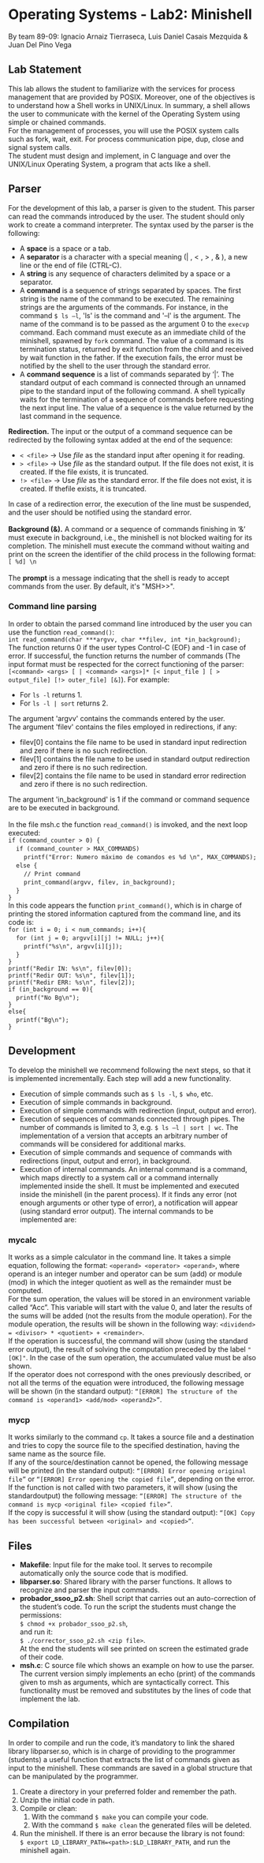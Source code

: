 # Operating Systems - Lab2: Minishell
By team 89-09: Ignacio Arnaiz Tierraseca, Luis Daniel Casais Mezquida & Juan Del Pino Vega

## Lab Statement

This lab allows the student to familiarize with the services for process management that are provided by POSIX. Moreover, one of the objectives is to understand how a Shell works in UNIX/Linux. In summary, a shell allows the user to communicate with the kernel of the Operating System using simple or chained commands.<br/>
For the management of processes, you will use the POSIX system calls such as fork, wait, exit. For process communication pipe, dup, close and signal system calls.<br/>
The student must design and implement, in C language and over the UNIX/Linux Operating System, a program that acts like a shell.<br/>

## Parser
For the development of this lab, a parser is given to the student. This parser can read the commands introduced by the user. The student should only work to create a command interpreter. The syntax used by the parser is the following:
* A **space** is a space or a tab.
* A **separator** is a character with a special meaning (| , < , > , & ), a new line or the end of
file (CTRL-C).
* A **string** is any sequence of characters delimited by a space or a separator.
* A **command** is a sequence of strings separated by spaces. The first string is the name of the command to be executed. The remaining strings are the arguments of the commands. For instance, in the command `$ ls –l`, 'ls' is the command and '–l' is the argument. The name of the command is to be passed as the argument 0 to the `execvp` command. Each command must execute as an immediate child of the minishell, spawned by `fork` command. The value of a command is its termination status, returned by exit function from the child and received by wait function in the father. If the execution fails, the error must be notified by the shell to the user through the standard error.
* A **command sequence** is a list of commands separated by ‘|’. The standard output of each command is connected through an unnamed pipe to the standard input of the following command. A shell typically waits for the termination of a sequence of commands before requesting the next input line. The value of a sequence is the value returned by the last command in the sequence.

**Redirection.** The input or the output of a command sequence can be redirected by the following syntax added at the end of the sequence:
* `< <file>` → Use _file_ as the standard input after opening it for reading.
* `> <file>` → Use _file_ as the standard output. If the file does not exist, it is created. If the
file exists, it is truncated.
* `!> <file>` → Use _file_ as the standard error. If the file does not exist, it is created. If thefile
exists, it is truncated.

In case of a redirection error, the execution of the line must be suspended, and the user should be notified using the standard error.<br/>
<br/>
**Background (&).** A command or a sequence of commands finishing in ‘&’ must execute in background, i.e., the minishell is not blocked waiting for its completion. The minishell must execute the command without waiting and print on the screen the identifier of the child process in the following format: `[ %d] \n`<br/>
<br/>
The **prompt** is a message indicating that the shell is ready to accept commands from the user. By default, it's "MSH>>".

### Command line parsing
In order to obtain the parsed command line introduced by the user you can use the function `read_command()`:<br/>
`int read_command(char ***argvv, char **filev, int *in_background);`<br/>
The function returns 0 if the user types Control-C (EOF) and -1 in case of error. If successful, the function returns the number of commands (The input format must be respected for the correct functioning of the parser: `[<command> <args> [ | <command> <args>]* [< input_file ] [ > output_file] [!> outer_file] [&]`). For example:
* For `ls -l` returns 1.
* For `ls -l | sort` returns 2.

The argument 'argvv' contains the commands entered by the user.<br/>
The argument 'filev' contains the files employed in redirections, if any:
* filev[0] contains the file name to be used in standard input redirection and zero if there
is no such redirection.
* filev[1] contains the file name to be used in standard output redirection and zero if there
is no such redirection.
* filev[2] contains the file name to be used in standard error redirection and zero if there
is no such redirection.

The argument 'in_background' is 1 if the command or command sequence are to be executed in background.<br/>
<br/>
In the file msh.c the function `read_command()` is invoked, and the next loop executed:<br/>
`if (command_counter > 0) {`<br/>
&nbsp;&nbsp;&nbsp;&nbsp;`if (command_counter > MAX_COMMANDS)`<br/>
&nbsp;&nbsp;&nbsp;&nbsp;&nbsp;&nbsp;&nbsp;&nbsp;`printf("Error: Numero máximo de comandos es %d \n", MAX_COMMANDS);`<br/>
&nbsp;&nbsp;&nbsp;&nbsp;`else {`<br/>
&nbsp;&nbsp;&nbsp;&nbsp;&nbsp;&nbsp;&nbsp;&nbsp;`// Print command`<br/>
&nbsp;&nbsp;&nbsp;&nbsp;&nbsp;&nbsp;&nbsp;&nbsp;`print_command(argvv, filev, in_background);`<br/>
&nbsp;&nbsp;&nbsp;&nbsp;`}`<br/>
`}`<br/>
In this code appears the function `print_command()`, which is in charge of printing the stored information captured from the command line, and its code is:<br/>
`for (int i = 0; i < num_commands; i++){`<br/>
&nbsp;&nbsp;&nbsp;&nbsp;`for (int j = 0; argvv[i][j] != NULL; j++){`<br/>
&nbsp;&nbsp;&nbsp;&nbsp;&nbsp;&nbsp;&nbsp;&nbsp;`printf("%s\n", argvv[i][j]);`<br/>
&nbsp;&nbsp;&nbsp;&nbsp;`}`<br/>
`}`<br/>
`printf("Redir IN: %s\n", filev[0]);`<br/>
`printf("Redir OUT: %s\n", filev[1]);`<br/>
`printf("Redir ERR: %s\n", filev[2]);`<br/>
`if (in_background == 0){`<br/>
&nbsp;&nbsp;&nbsp;&nbsp;`printf("No Bg\n");`<br/>
`}`<br/>
`else{`<br/>
&nbsp;&nbsp;&nbsp;&nbsp;`printf("Bg\n");`<br/>
`}`<br/>

## Development
To develop the minishell we recommend following the next steps, so that it is implemented incrementally. Each step will add a new functionality.
* Execution of simple commands such as `$ ls -l`, `$ who`, etc.
* Execution of simple commands in background.
* Execution of simple commands with redirection (input, output and error).
* Execution of sequences of commands connected through pipes. The number of commands is limited to 3, e.g. `$ ls –l | sort | wc`. The implementation of a version that accepts an arbitrary number of commands will be considered for additional marks.
* Execution of simple commands and sequence of commands with redirections (input, output and error), in background.
* Execution of internal commands. An internal command is a command, which maps directly to a system call or a command internally implemented inside the shell. It must be implemented and executed inside the minishell (in the parent process). If it finds any error (not enough arguments or other type of error), a notification will appear (using standard error output). The internal commands to be implemented are:

### mycalc
It works as a simple calculator in the command line. It takes a simple equation, following the format: `<operand> <operator> <operand>`, where operand is an integer number and operator can be sum (add) or module (mod) in which the integer quotient as well as the remainder must be computed.<br/>
For the sum operation, the values will be stored in an environment variable called “Acc”. This variable will start with the value 0, and later the results of the sums will be added (not the results from the module operation). For the module operation, the results will be shown in the following way: `<dividend> = <divisor> * <quotient> + <remainder>`.<br/>
If the operation is successful, the command will show (using the standard error output), the result of solving the computation preceded by the label `"[OK]"`. In the case of the sum operation, the accumulated value must be also shown.<br/>
If the operator does not correspond with the ones previously described, or not all the terms of the equation were introduced, the following message will be shown (in the standard output): `“[ERROR] The structure of the command is <operand1> <add/mod> <operand2>”`.

### mycp
It works similarly to the command `cp`. It takes a source file and a destination and tries to copy the source file to the specified destination, having the same name as the source file.<br/>
If any of the source/destination cannot be opened, the following message will be printed (in the standard output): `“[ERROR] Error opening original file”` or `“[ERROR] Error opening the copied file”`, depending on the error.<br/>
If the function is not called with two parameters, it will show (using the standardoutput) the following message: `“[ERROR] The structure of the command is mycp <original file> <copied file>”`.<br/>
If the copy is successful it will show (using the standard output): `“[OK] Copy has been successful between <original> and <copied>”`.<br/>

## Files
* **Makefile**: Input file for the make tool. It serves to recompile automatically only the source code that is modified.
* **libparser.so**: Shared library with the parser functions. It allows to recognize and parser the input commands.
* **probador_ssoo_p2.sh**: Shell script that carries out an auto-correction of the student’s code. To run the script the students must change the permissions:<br/>
`$ chmod +x probador_ssoo_p2.sh`,<br/>
and run it:<br/>
`$ ./corrector_ssoo_p2.sh <zip file>`.<br/>
At the end the students will see printed on screen the estimated grade of their code.
* **msh.c**: C source file which shows an example on how to use the parser. The current version simply implements an echo (print) of the commands given to msh as arguments, which are syntactically correct. This functionality must be removed and substitutes by the lines of code that implement the lab.

## Compilation
In order to compile and run the code, it’s mandatory to link the shared library libparser.so, which is in charge of providing to the programmer (students) a useful function that extracts the list of commands given as input to the minishell. These commands are saved in a global structure that can be manipulated by the programmer.
1. Create a directory in your preferred folder and remember the path.
2. Unzip the initial code in path.
3. Compile or clean:
    1. With the command `$ make` you can compile your code.
    2. With the command `$ make clean` the generated files will be deleted.
4. Run the minishell. If there is an error because the library is not found:<br/>
`$ export LD_LIBRARY_PATH=<path>:$LD_LIBRARY_PATH`, and run the minishell again.
